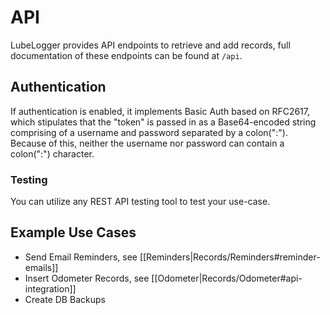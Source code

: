 # API

LubeLogger provides API endpoints to retrieve and add records, full documentation of these endpoints can be found at `/api`.

## Authentication
If authentication is enabled, it implements Basic Auth based on RFC2617, which stipulates that the "token" is passed in as a Base64-encoded string comprising of a username and password separated by a colon(":"). Because of this, neither the username nor password can contain a colon(":") character.

### Testing
You can utilize any REST API testing tool to test your use-case.

## Example Use Cases
- Send Email Reminders, see [[Reminders|Records/Reminders#reminder-emails]]
- Insert Odometer Records, see [[Odometer|Records/Odometer#api-integration]]
- Create DB Backups
